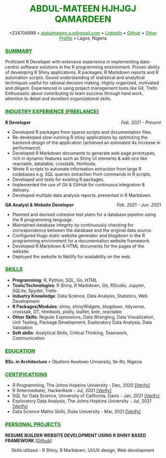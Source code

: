 <h1><center style = 'color: green'>ABDUL-MATEEN HJHJGJ QAMARDEEN </center></h1>

<div style="text-align:center">
+234704998 &#x2022
<a href='mailto:abdulmateen.a.q@gmail.com' style='color: green'>abdulmateen.a.q@gmail.com</a> &#x2022
<a href='https://www.linkedin.com/in/abdulmateenqamardeen/' style='color: green'>LinkedIn</a> &#x2022
<a href='https://github.com/DISCRETEboi/' style='color: green'>Github</a> &#x2022
<a href='https://mate' style='color: green'>Other Profile</a> &#x2022
Lagos, Nigeria
</div>

<h3><u span style = 'color: green'>SUMMARY</u></h3>

Proficient R Developer with extensive experience in implementing data-centric software solutions in the R programming environment. Proven ability of developing R Shiny applications, R packages, R Markdown reports and R automation scripts. Sound understanding of statistical and analytical techniques useful for rational decision making. Highly organized, motivated and diligent. Experienced in using project management tools like Git, Trello. Enthusiastic about contributing to team success through hard work, attention to detail and excellent organizational skills.

<h3><u style = 'color: green'>INDUSTRY EXPERIENCE (FREELANCE)</u></h3>
  
<b>R Developer</b>
<span style='float:right;font-style:italic'>Feb. 2021 - Present</span>

- Developed R packages from sparse scripts and documentation files.
- Re-developed slow-running R shiny applications by optimizing the backend design of the application (achieved an estimated 4x increase in performance).
- Developed R Markdown documents to generate web page prototypes, rich in dynamic features such as Shiny UI elements & add-ons like reactable, datatable, crosstalk, htmltools.
- Wrote R scripts to automate information extraction from large R codebases e.g. SQL queries extraction from commands in R scripts.
- Developed unit tests for existing R packages.
- Implemented the use of Git & GitHub for continuous integration & delivery.
- Developed multiple data analysis reports, presented in R Markdown.
  
<b>QA Analyst & Website Developer</b>
<span style='float:right;font-style:italic'>Feb. 2021 - Jun. 2021</span>
 
- Planned and devised cohesive test plans for a database pipeline using the R programming language.
- Maintained database integrity by continuously checking for correspondence between the database and the original data source.
- Configured Hugo static website generator and blogdown in the R programming environment for a documentation website framework.
- Developed R Markdown & HTML documents for the pages of the website.
- Deployed the website to Netlify for availability on the web.

<h3><u span style = 'color: green'>SKILLS</u></h3>

<ul>
<li><b>Programming</b>: R, Python, SQL, Go, HTML</li>
<li><b>Tools/Technologies</b>: R Shiny, R Markdown, Git, RStudio, Jupyter, SQLite, Spyder, Trello</li>
<li><b>Industry Knowledge</b>: Data Science, Data Analysis, Statistics, Web Development</li>
<li><b>R Packages/Modules</b>: shiny, shinyWidgets, blogdown, tidyverse, crosstalk, DT, htmltools, plotly, leaflet, knitr, reactable</li>
<li><b>Other Skills</b>: Regular Expressions, Data Wrangling, Data Visualization, Unit Testing, Package Development, Exploratory Data Analysis, Data Validation</li>
<li><b>Soft skills</b>: Analytical Skills, Critical Thinking, Teamwork, Communication</li>
</ul>

<h3><u span style = 'color: green'>EDUCATION</u></h3>

<div>
<b>BSc. in Architecture</b>
&#x2022
Obafemi Awolowo University, Ile-Ife, Nigeria
</div>

<h3><u span style = 'color: green'>CERTIFICATIONS</u></h3>

- R Programming, The Johns Hopkins University - Dec, 2020 [[Verify]](https://www.coursera.org/account/accomplishments/verify/E2AF2R632Z2S?utm_source%3Dandroid%26utm_medium%3Dcertificate%26utm_content%3Dcert_image%26utm_campaign%3Dsharing_cta%26utm_product%3Dcourse)
- R (Intermediate), HackerRank - Jul, 2021 [[Verify]](https://www.hackerrank.com/certificates/f8006c3f3635)
- SQL for Data Science, University of California, Davis - Jan, 2021 [[Verify]](https://www.coursera.org/account/accomplishments/verify/D6XQBUEZ4YR6?utm_source%3Dandroid%26utm_medium%3Dcertificate%26utm_content%3Dcert_image%26utm_campaign%3Dsharing_cta%26utm_product%3Dcourse)
- Exploratory Data Analysis, The Johns Hopkins University - Jul, 2021 [[Verify]](https://www.coursera.org/account/accomplishments/verify/S84B68VZ5DZP?utm_source%3Dandroid%26utm_medium%3Dcertificate%26utm_content%3Dcert_image%26utm_campaign%3Dsharing_cta%26utm_product%3Dcourse)
- Data Science Maths Skills, Duke University - Mar, 2021 [[Verify]](https://www.coursera.org/account/accomplishments/verify/YJ8TDU33JGJ7?utm_source%3Dandroid%26utm_medium%3Dcertificate%26utm_content%3Dcert_image%26utm_campaign%3Dsharing_cta%26utm_product%3Dcourse)

<h3><u span style = 'color: green'>PERSONAL PROJECTS</u></h3>

**RESUME BUILDER WEBSITE DEVELOPMENT USING R SHINY BASED FRAMEWORK** [[Github]](https://github.com/DISCRETEboi/resume_guide)

<span style='padding-left:20px'>Skills utilized - R Shiny, R Markdown, UI/UX design, Web development</span>
